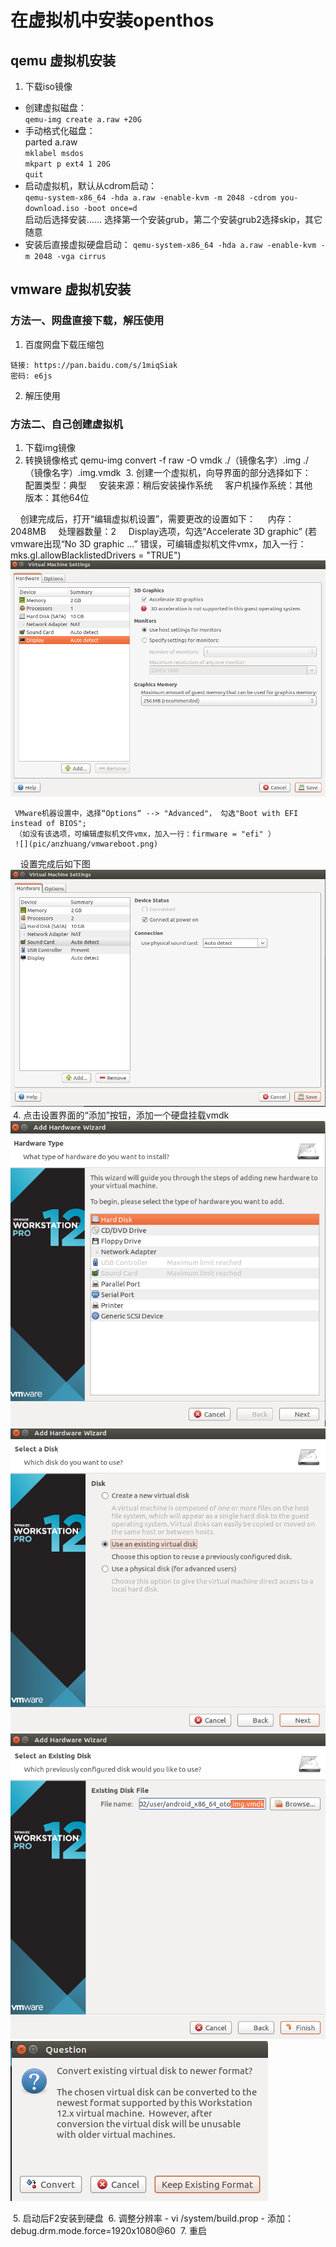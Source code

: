 # 在虚拟机中安装openthos   
## qemu 虚拟机安装

 1. 下载iso镜像

  - 创建虚拟磁盘：  
    `qemu-img create a.raw +20G`  
  - 手动格式化磁盘：  
    parted a.raw  
        `mklabel msdos`  
        `mkpart p ext4 1 20G`  
        `quit`
  - 启动虚拟机，默认从cdrom启动：  
    `qemu-system-x86_64 -hda a.raw -enable-kvm -m 2048 -cdrom you-download.iso -boot once=d`  
    启动后选择安装…… 选择第一个安装grub，第二个安装grub2选择skip，其它随意
  - 安装后直接虚拟硬盘启动：
    `qemu-system-x86_64 -hda a.raw -enable-kvm -m 2048 -vga cirrus`

## vmware 虚拟机安装

### 方法一、网盘直接下载，解压使用
  1. 百度网盘下载压缩包
```  
链接: https://pan.baidu.com/s/1miqSiak 
密码: e6js
```  
  2. 解压使用

### 方法二、自己创建虚拟机
  1. 下载img镜像
  2. 转换镜像格式
      qemu-img  convert  -f raw -O vmdk  ./（镜像名字）.img  ./（镜像名字）.img.vmdk
  3. 创建一个虚拟机，向导界面的部分选择如下：
     配置类型：典型
     安装来源：稍后安装操作系统
     客户机操作系统：其他
     版本：其他64位
     
     创建完成后，打开“编辑虚拟机设置”，需要更改的设置如下：
     内存：2048MB
     处理器数量：2
     Display选项，勾选“Accelerate 3D graphic”
     (若vmware出现“No 3D graphic ...” 错误，可编辑虚拟机文件vmx，加入一行： mks.gl.allowBlacklistedDrivers = "TRUE")
     ![](pic/anzhuang/vmware3d.png)   
     
     VMware机器设置中，选择“Options“ --> "Advanced"， 勾选"Boot with EFI instead of BIOS";
     （如没有该选项，可编辑虚拟机文件vmx，加入一行：firmware = "efi" ） 
     ![](pic/anzhuang/vmwareboot.png)   
     
     设置完成后如下图
     ![](pic/anzhuang/vmware.png)
  4. 点击设置界面的“添加”按钮，添加一个硬盘挂载vmdk
      ![](pic/anzhuang/hardware.png)
      ![](pic/anzhuang/disk.png)
      ![](pic/anzhuang/selectdisk.png)
      ![](pic/anzhuang/keepfmt.png)
  
  5. 启动后F2安装到硬盘
  6. 调整分辨率
     - vi /system/build.prop
     - 添加：debug.drm.mode.force=1920x1080@60
  7. 重启
